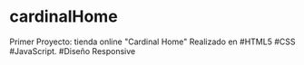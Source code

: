 # cardinalHome
Primer Proyecto:  tienda online "Cardinal Home"
Realizado en #HTML5 #CSS #JavaScript.
#Diseño Responsive
